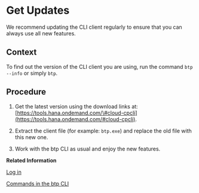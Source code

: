 <!-- loioe92aa7859bc94a07a764f49c0437ead3 -->

# Get Updates

We recommend updating the CLI client regularly to ensure that you can always use all new features.



<a name="loioe92aa7859bc94a07a764f49c0437ead3__context_u1f_2kd_yjb"/>

## Context

To find out the version of the CLI client you are using, run the command `btp --info` or simply `btp`.



## Procedure

1.  Get the latest version using the download links at: [https://tools.hana.ondemand.com/\#cloud-cpcli](https://tools.hana.ondemand.com/#cloud-cpcli).

2.  Extract the client file \(for example: `btp.exe`\) and replace the old file with this new one.

3.  Work with the btp CLI as usual and enjoy the new features.


**Related Information**  


[Log in](log-in-e241b30.md "Log in with the btp CLI is on global account level.")

[Commands in the btp CLI](commands-in-the-btp-cli-a03a555.md "Find a full reference of all btp CLI commands and their parameters here: btp CLI Command Reference.")

